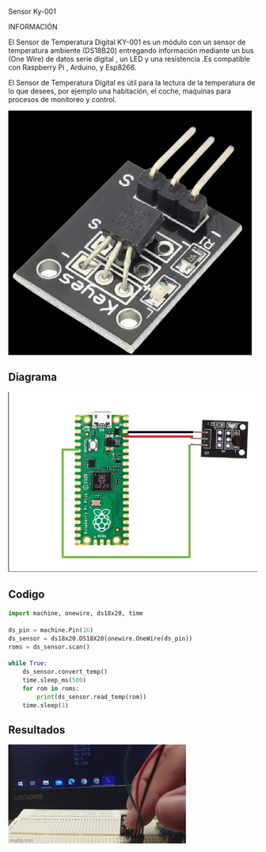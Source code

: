 Sensor Ky-001 

INFORMACIÓN

El Sensor de Temperatura Digital KY-001 es un módulo con un sensor de temperatura ambiente (DS18B20) entregando información mediante un bus (One Wire) de datos serie digital , un LED y una resistencia .Es compatible con Raspberry Pi , Arduino, y Esp8266.

El Sensor de Temperatura Digital es útil para la lectura de la temperatura de lo que desees, por ejemplo una habitación, el coche, maquinas para procesos de monitoreo y control.


![imagen](Imagenes/KY-001A.jpg)

<h2>Diagrama</h2>

![imagen](Imagenes/KY-001B.jpg)

## Codigo
```python
import machine, onewire, ds18x20, time

ds_pin = machine.Pin(16)
ds_sensor = ds18x20.DS18X20(onewire.OneWire(ds_pin))
roms = ds_sensor.scan()

while True:
    ds_sensor.convert_temp()
    time.sleep_ms(500)
    for rom in roms:
        print(ds_sensor.read_temp(rom))
    time.sleep(1)
   ```
## Resultados
![imagen](Imagenes/KY-001C.jpg)
